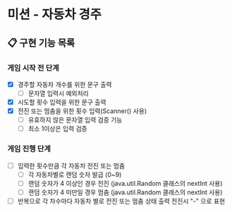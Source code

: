 # 미션 - 자동차 경주

## 📋 구현 기능 목록

### 게임 시작 전 단계
- [x] 경주할 자동차 개수를 위한 문구 출력
  - [ ] 문자열 입력시 예외처리
- [x] 시도할 횟수 입력을 위한 문구 출력
- [x] 전진 또는 멈춤을 위한 횟수 입력(Scanner() 사용)
    - [ ] 유효하지 않은 문자열 입력 검증 기능
    - [ ] 최소 1이상은 입력 검증

### 게임 진행 단계
- [ ] 입력한 횟수만큼 각 자동차 전진 또는 멈춤
    - [ ] 각 자동차별로 랜덤 숫자 발급 (0~9)
    - [ ] 랜덤 숫자가 4 이상인 경우 전진 (java.util.Random 클래스의 nextInt 사용)
    - [ ] 랜덤 숫자가 4 미만일 경우 멈춤 (java.util.Random 클래스의 nextInt 사용)
- [ ] 반복으로 각 차수마다 자동차 별로 전진 또는 멈춤 상태 출력 전진시 "-" 으로 표현
